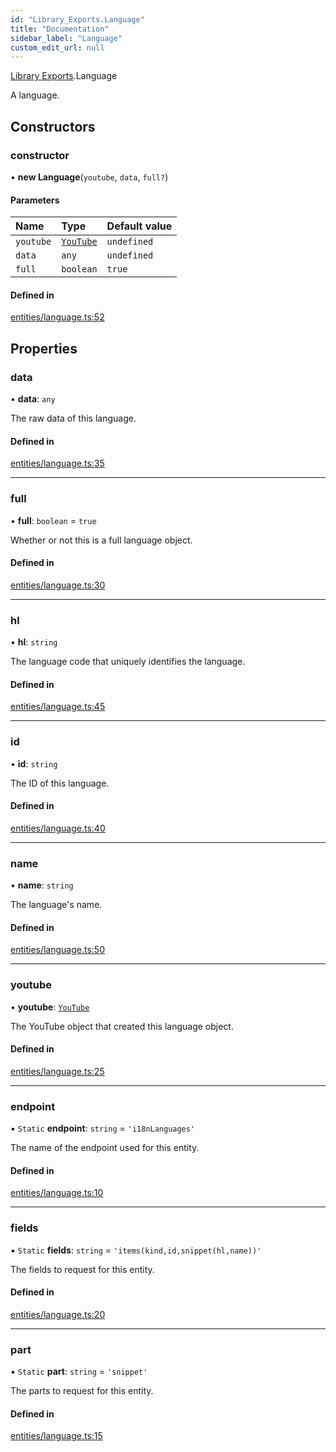 ```yaml
---
id: "Library_Exports.Language"
title: "Documentation"
sidebar_label: "Language"
custom_edit_url: null
---
```


[Library Exports](../modules/Library_Exports).Language

A language.

## Constructors

### constructor

• **new Language**(`youtube`, `data`, `full?`)

#### Parameters

| Name | Type | Default value |
| :------ | :------ | :------ |
| `youtube` | [`YouTube`](Library_Exports.YouTube) | `undefined` |
| `data` | `any` | `undefined` |
| `full` | `boolean` | `true` |

#### Defined in

[entities/language.ts:52](https://github.com/brandonbothell/popyt/blob/57ea7b2/src/entities/language.ts#L52)

## Properties

### data

• **data**: `any`

The raw data of this language.

#### Defined in

[entities/language.ts:35](https://github.com/brandonbothell/popyt/blob/57ea7b2/src/entities/language.ts#L35)

___

### full

• **full**: `boolean` = `true`

Whether or not this is a full language object.

#### Defined in

[entities/language.ts:30](https://github.com/brandonbothell/popyt/blob/57ea7b2/src/entities/language.ts#L30)

___

### hl

• **hl**: `string`

The language code that uniquely identifies the language.

#### Defined in

[entities/language.ts:45](https://github.com/brandonbothell/popyt/blob/57ea7b2/src/entities/language.ts#L45)

___

### id

• **id**: `string`

The ID of this language.

#### Defined in

[entities/language.ts:40](https://github.com/brandonbothell/popyt/blob/57ea7b2/src/entities/language.ts#L40)

___

### name

• **name**: `string`

The language's name.

#### Defined in

[entities/language.ts:50](https://github.com/brandonbothell/popyt/blob/57ea7b2/src/entities/language.ts#L50)

___

### youtube

• **youtube**: [`YouTube`](Library_Exports.YouTube)

The YouTube object that created this language object.

#### Defined in

[entities/language.ts:25](https://github.com/brandonbothell/popyt/blob/57ea7b2/src/entities/language.ts#L25)

___

### endpoint

▪ `Static` **endpoint**: `string` = `'i18nLanguages'`

The name of the endpoint used for this entity.

#### Defined in

[entities/language.ts:10](https://github.com/brandonbothell/popyt/blob/57ea7b2/src/entities/language.ts#L10)

___

### fields

▪ `Static` **fields**: `string` = `'items(kind,id,snippet(hl,name))'`

The fields to request for this entity.

#### Defined in

[entities/language.ts:20](https://github.com/brandonbothell/popyt/blob/57ea7b2/src/entities/language.ts#L20)

___

### part

▪ `Static` **part**: `string` = `'snippet'`

The parts to request for this entity.

#### Defined in

[entities/language.ts:15](https://github.com/brandonbothell/popyt/blob/57ea7b2/src/entities/language.ts#L15)
